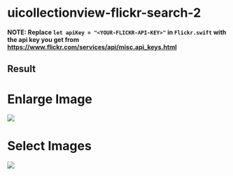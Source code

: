 # uicollectionview-flickr-search-2


**NOTE: Replace `let apiKey = "<YOUR-FLICKR-API-KEY>"` in `Flickr.swift` with the api key you get from https://www.flickr.com/services/api/misc.api_keys.html**

## Result

# Enlarge Image

![](result1.gif)

# Select Images

![](result2.gif)
